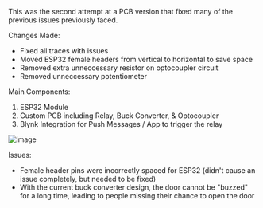 This was the second attempt at a PCB version that fixed many of the previous issues previously faced.

Changes Made:
- Fixed all traces with issues
- Moved ESP32 female headers from vertical to horizontal to save space
- Removed extra unneccessary resistor on optocoupler circuit
- Removed unneccessary potentiometer

Main Components:
1. ESP32 Module
2. Custom PCB including Relay, Buck Converter, & Optocoupler
3. Blynk Integration for Push Messages / App to trigger the relay

![image](https://github.com/user-attachments/assets/60e22c8a-bd46-43ee-820d-4f76c3db4855)

Issues:
- Female header pins were incorrectly spaced for ESP32 (didn't cause an issue completely, but needed to be fixed)
- With the current buck converter design, the door cannot be "buzzed" for a long time, leading to people missing their chance to open the door
